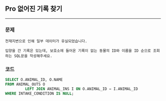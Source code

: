 ## Pro 없어진 기록 찾기

---

### 문제
```
천재지변으로 인해 일부 데이터가 유실되었습니다. 

입양을 간 기록은 있는데, 보호소에 들어온 기록이 없는 동물의 ID와 이름을 ID 순으로 조회하는 SQL문을 작성해주세요.
```

### 코드
```sql
SELECT O.ANIMAL_ID, O.NAME
FROM ANIMAL_OUTS O
         LEFT JOIN ANIMAL_INS I ON O.ANIMAL_ID = I.ANIMAL_ID
WHERE INTAKE_CONDITION IS NULL;
```